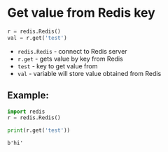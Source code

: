 # Get value from Redis key

```python
r = redis.Redis()
val = r.get('test')
```

- `redis.Redis` - connect to Redis server
- `r.get` - gets value by key from Redis
- `test` - key to get value from
- `val` - variable will store value obtained from Redis

## Example: 
```python
import redis
r = redis.Redis()

print(r.get('test'))
```
```
b'hi'
```

